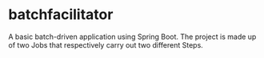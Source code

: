# batchfacilitator

A basic batch-driven application using Spring Boot.
The project is made up of two Jobs that respectively carry out two different Steps.
